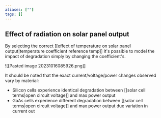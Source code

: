 ```yaml
---
aliases: [""]
tags: []
---
```


## Effect of radiation on solar panel output

By selecting the correct [[effect of temperature on solar panel output|temperature coefficient reference temp]] it's possible to model the impact of degradation simply by changing the coefficient's.

![[Pasted image 20231016085926.png]]

It should be noted that the exact current/voltage/power changes observed vary by material:
- Silicon cells experience identical degradation between [[solar cell terms|open circuit voltage]] and max power output
- GaAs cells experience different degradation between [[solar cell terms|open circuit voltage]] and max power output due variation in current out

